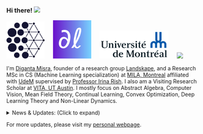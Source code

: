 ### Hi there! <img src="https://raw.githubusercontent.com/MartinHeinz/MartinHeinz/master/wave.gif" width="25">

<p float="center">
  <img src="pngkey.com-blue-circle-png-352196.png"  width="100"/>
  &emsp;
  <img src="png_logo.png"  width="100"/>
  &emsp;
  <img src="1280px-Universite_de_Montreal_logo.svg.png"  width="180"/>
  &emsp;
  <img src="https://vita-group.github.io/logo.png"  width="120"/>
</p>

I'm [Diganta Misra](https://digantamisra98.github.io/), founder of a research group [Landskape](https://landskape.ai/), and a Research MSc in CS (Machine Learning specialization) at [MILA, Montreal](https://mila.quebec/en/) affiliated with [UdeM](https://www.umontreal.ca/) supervised by <a href="https://sites.google.com/site/irinarish/" target="_blank">Professor Irina Rish</a>. I also am a Visiting Research Scholar at [VITA, UT Austin](https://vita-group.github.io/index.html). I mostly focus on Abstract Algebra, Computer Vision, Mean Field Theory, Continual Learning, Convex Optimization, Deep Learning Theory and Non-Linear Dynamics. 

<details>
<summary>News & Updates: (Click to expand)</summary>

<p>
<div style="width:100%;overflow-y:scroll; height:230px;">
<ul id="news">
	<li>May 2023: Our work on <a href="https://digantamisra98.github.io/#scole2022">Challenging Common Assumptions about Catastrophic Forgetting</a> got accepted to <a href="https://lifelong-ml.cc/">CoLLAs, 2023</a>.</li>
					<li>April 2023: Our work on <a href="https://openreview.net/forum?id=uyTL5Bvosj&referrer=%5BAuthor%20Console%5D(%2Fgroup%3Fid%3DTMLR%2FAuthors%23your-submissions)">Beyond the Imitation Game: Quantifying and extrapolating the capabilities of language models</a> got accepted to <a href="https://jmlr.org/tmlr/">TMLR</a>.</li>
	<li>March 2023: Our work on <a href="code2023" target="_blank">Pruning CodeBERT for Improved Code-to-Text Efficiency</a> is accepted to the <a href="https://www.sparseneural.net/" target="_blank">Sparsity in Neural Network (SNN)</a> workshop @ ICLR, 2023.</li>
					<li>November 2022: Gave a talk titled <a href="https://youtu.be/WdzWY9xNLJU" target="_blank">Modality agnostic adaptation in deep learning</a> at the IBM Generalisation talk series.</li>
	<li>November 2022: Our work on <a href="https://arxiv.org/abs/2204.01640" target="_blank">APP: Anytime Progressive Pruning</a> is accepted to the <a href="https://slowdnn-workshop.github.io/" target="_blank">SlowDNN</a> workshop, 2023.</li>
	<li>November 2022: Our work on <a href="https://arxiv.org/abs/2204.01640" target="_blank">APP: Anytime Progressive Pruning</a> is accepted to the <a href="https://continual-lifelong-learners.github.io/" target="_blank">Continual Lifelong Learning (CLL)</a> workshop at <a href="https://www.acml-conf.org/2022/" target="_blank">ACML, 2022</a>.</li>
					<li>July 2022: Our work on <a href="https://arxiv.org/abs/2204.01640" target="_blank">APP: Anytime Progressive Pruning</a> is accepted to the <a href="https://www.sparseneural.net/" target="_blank">Sparsity in Neural Network (SNN)</a> workshop, 2022.</li>

<li>June 2022: Our work on <a href="https://digantamisra98.github.io/#scole2022" target="_blank">Scaling the Number of Tasks in Continual Learning</a> got accepted to the <a href="https://lifelong-ml.cc/" target="_blank">CoLLAs 2022 workshop</a>.</li>
						<li>June 2022: Our work on <a href="https://arxiv.org/abs/2204.01640" target="_blank">APP: Anytime Progressive Pruning</a> is accepted to the <a href="https://dynn-icml2022.github.io/" target="_blank">Dynamic Neural Network (DyNN) workshop</a> at <a href="https://icml.cc/Conferences/2022/" target="_blank">ICML, 2022</a>.</li>

<li>May 2022: Awarded the MILA Entrepreneurs Grant worth CAD$5,000.</li>
					<li>May 2022: Awarded the <a href = "https://www.ai-week.ca/?utm_source=google-ads&utm_medium=cpc&utm_campaign=ai-week&utm_term=amii%20ai%20week&utm_campaign=AI-Week+%7C+S+%7C+Brand&utm_source=adwords&utm_medium=ppc&hsa_acc=6591753441&hsa_cam=16953749208&hsa_grp=135907011819&hsa_ad=593686735388&hsa_src=g&hsa_tgt=kwd-1650174358069&hsa_kw=amii%20ai%20week&hsa_mt=p&hsa_net=adwords&hsa_ver=3&gclid=CjwKCAjwve2TBhByEiwAaktM1BjAxiVdVUehV3fuuvfAgtH1vgzVT_jb-fmmTT6sbtfQSoxJ1RTJihoCLykQAvD_BwE" target = "_blank">AI Week 2022</a> Student Travel Bursary worth CAD$1,500.</li>
	<li>April 2022: Awarded the <a href="https://www.unique.quebec/2022-unique-excellence-scholarships">UNIQUE AI Excellence Scholarship</a> worth C$10,000.</li>
	<li>April 2022: The preprint of our paper <a href="https://arxiv.org/abs/2204.01640" target="_blank"><textbf>APP: Anytime Progressive Pruning</textbf></a> is out now. 
	<li>April 2022: I am starting as a researcher at Morgan Stanley.</li>
						<li>March 2022: Awarded the DIRO x Quebec Ministry of Higher Education international students scholarship worth C$4000.</li>
<li>February 2022: I will be serving as a Program Committee member for <a href="https://lifelong-ml.cc/" target="_blank">Conference on Lifelong Learning Agents(CoLLA) 2022</a>.</li>
<li>January 2022: I am selected to be a part of the MILA Winter 2022 Entrepreneurs Cohort.</li>
					<li>December 2021: I will be serving as a teaching assistant for the <a href="https://www.polymtl.ca/programmes/cours/iatech-probabilistes-et-dapprentissage" target="_blank">INF8225: Probabilistic Learning</a> at Polytechnique University taught by <a href="https://mila.quebec/en/person/pal-christopher/" target="_blank">Christopher J. Pal</a> for the Winter 2022 semester.</li>
<li>August 2021: Our <a href="https://github.com/google/BIG-bench/tree/main/bigbench/benchmark_tasks/tense" target="_blank">fine grained tense modification task</a> was accepted to <a href="https://github.com/google/BIG-bench" target="_blank">Google's Big Bench</a>.</li>
<li>July 2021: I am also joining the <a href="https://vita-group.github.io/index.html" target="_blank">VITA, UT-Austin</a> as a Visiting Research Scholar to work on sparsity under the guidance of <a href="https://spark.adobe.com/page/CAdrFMJ9QeI2y/" target="_blank">Assistant Professor Zhangyang Wang</a>.</li>
<li>May 2021: We are organizing the Spring Edition of the <a href="https://wandb.ai/site/reproducibility-challenge" target="_blank">Weights & Biases ML Reproducibility Challenge</a>. Visit our page to learn more.</li>
<li>May 2021: I will be joining <a href="https://mila.quebec/en/" target="_blank">MILA</a> as a graduate student this fall '21 under the supervision of <a href="https://sites.google.com/site/irinarish/" target="_blank">Professor Irina Rish</a>.</li>
<li>January 2021: Our WACV paper's video is now out on YouTube. Watch it <a href="https://www.youtube.com/watch?v=ZW9_2bNF1zo&ab_channel=ComputerVisionFoundationVideos" target="_blank">here</a>.</li>
<li>January 2021: I will be speaking at the <a href="https://www.youtube.com/playlist?list=PLD80i8An1OEH3ejAj8R8dy74JeSzY8kGt" target="_blank">W&B Deep Learning Salon</a> on <b>"From Smooth Activations to Robustness to Catastrophic Forgetting"</b>. I will be joined by <a href="https://maithraraghu.com/" target="_blank">Maithra Raghu</a> from Google Brain. Watch it <a href="https://www.youtube.com/watch?v=1U-7TWysqIg" target="_blank">here</a>.</li>
<li>December 2020: I'm starting full time as a Machine Learning Engineer at <a href="https://wandb.ai/site" target="_blank">Weights & Biases</a>.</li>
<li>October 2020: Our paper <a href="https://openaccess.thecvf.com/content/WACV2021/html/Misra_Rotate_to_Attend_Convolutional_Triplet_Attention_Module_WACV_2021_paper.html" target="_blank">Rotate to Attend: Convolutional Triplet Attention Module</a> is accepted to <a href="http://wacv2021.thecvf.com/home" target="_blank">WACV 2021</a>.</li>
<li>September 2020: Gave a talk on my paper on <i>Mish</i> at the <b>Robert Bosch Bangalore Research Office</b>.</li>
<li>August 2020: I completed my Undegraduate degree in Electronics and Electrical Engineering from <a href="https://kiit.ac.in/" target="_blank">Kalinga Institute of Industrial Technology (KIIT)</a>.</li>
<li>August 2020: Gave a talk on <i>Mish and Non-Linear Dynamics</i> at <a href="https://computervisiontalks.github.io/" target="_blank">Computer Vision Talks</a>. Watch <a href="https://youtu.be/whOdg-yrgdI" target="_blank">here</a>.</li>
<li>July 2020: My paper <a href="https://www.bmvc2020-conference.com/assets/papers/0928.pdf" target="_blank">Mish: A Self Regularized Non-Monotonic Neural Activation Function</a> is accepted at <a href="https://www.bmvc2020-conference.com/" target="_blank">BMVC 2020</a>.</li>
<li>July 2020: <b>CROWN: A comparison of morphology for Mish, Swish and ReLU</b> produced in collaboration with <a href="https://ideami.com/ideami/" target="_blank">Javier Ideami</a>. Watch <a href="https://www.youtube.com/watch?v=XRGu23hfzaQ" target="_blank">here</a>.</li>
<li>May 2020: Participated in an AMA for my paper on <b>Mish</b> at the Weights & Biases reading group.</li>
<li>April 2020: Presented my views and discussed about Data Science on the <a href="https://anchor.fm/theworldisendingpodcast" target="_blank">The World is Ending Podcast</a>. Listen to the episode <a href="https://anchor.fm/theworldisendingpodcast/episodes/Chatting-with-a-data-Science-team-ft-DeepWrex-Technologies-eco2u6" target="_blank">here</a>.</li>
<li>February 2020: Talk on <i>Mish and Non-Linear Dynamics</i> at <a href="https://www.sicara.ai/" target="_blank">Sicara</a> is out now. Watch <a href="https://youtu.be/T2CRFROKcLM" target="_blank">here</a>.</li>
<li>February 2020: Podcast episode on Mish at <a href="">Machine Learning Caf&eacute;</a> is out now. Listen <a href="https://open.spotify.com/episode/4sT9sxjSbAKtvJ6hTFg9zc" target="_blank">here</a>.</li>
<li>November 2019: Presented a talk on my paper on <i>Mish</i> at the <b>University of Athens</b>.</li>
</ul>
</div>
</p>
      
</details>
  
For more updates, please visit my [personal webpage](https://digantamisra98.github.io/). 

